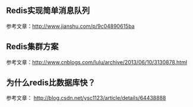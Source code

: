 ## Redis实现简单消息队列

参考文章：http://www.jianshu.com/p/9c04890615ba

## Redis集群方案

参考文章：http://www.cnblogs.com/lulu/archive/2013/06/10/3130878.html

## 为什么redis比数据库快？
参考文章：
http://blog.csdn.net/ysc1123/article/details/64438888